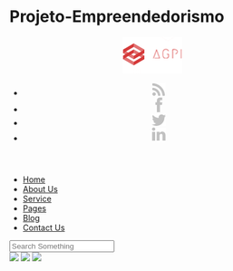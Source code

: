 # Projeto-Empreendedorismo
<html>
<head>
    <link rel="stylesheet" type="text/css" href="./css/main.css">
    <link rel="stylesheet" type="text/css" href="//cdn.jsdelivr.net/npm/slick-carousel@1.8.1/slick/slick.css" />
    <title>Primeiro Projeto</title>
</head>
<body>
    <header class="menu-principal">
        <main>
            <div class="header-1">
                <div class="logo">
                    <img src="./img/logo.png">
                </div>
                <div class="Redes-Sociais">
                    <ul>
                        <li><a href=""><img src="./img/internet.png"></a></li>
                        <li><a href=""><img src="./img/facebook.png"></a></li>
                        <li><a href=""><img src="./img/twitter.png"></a></li>
                        <li><a href=""><img src="./img/linkedin.png"></a></li>
                    </ul>
                </div>
            </div>
        </main>
    </header>
    <main class="col-100 menu-urls">
        <div class="header2">
            <div class="menu">
                <ul>
                    <li><a href="">Home</a></li>
                    <li><a href="">About Us</a></li>
                    <li><a href="">Service</a></li>
                    <li><a href="">Pages</a></li>
                    <li><a href="">Blog</a></li>
                    <li><a href="">Contact Us</a></li>
                </ul>
            </div>
            <div class="busca">
                <input placeholder="Search Something" type="text" />
            </div>
        </div>
    </main>
    <div class="col-100">
        <div class="carrosel-principal">
            <img src="./img/banner.png" />
            <img src="./img/banner.png" />
            <img src="./img/banner.png" />
        </div>
    </div>
    <script type="text/javascript" src="https://code.jquery.com/jquery-1.11.0.min.js"></script>
    <script type="text/javascript" src="https://code.jquery.com/jquery-migrate-1.2.1.min.js"></script>
    <script type="text/javascript" src="https://cdn.jsdelivr.net/npm/slick-carousel@1.8.1/slick/slick.min.js"></script>
    <script type="text/javascript" src="./js/main.js"></script>
</body>
</html>
